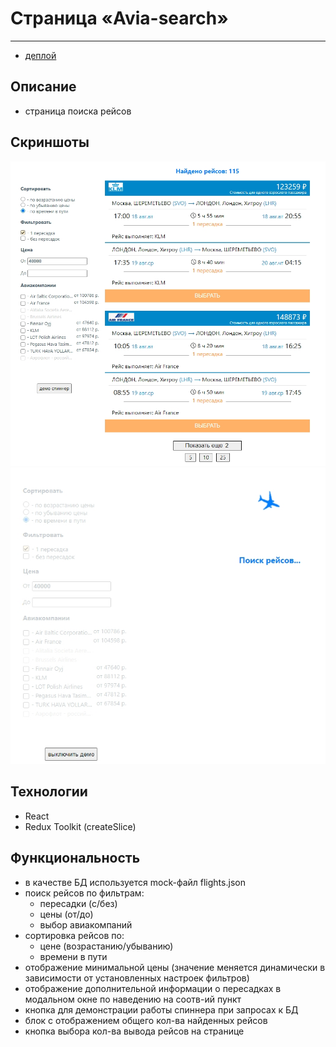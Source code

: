 # Страница «Avia-search»
***

- [деплой](https://avia-search-22.herokuapp.com)

## Описание
- страница поиска рейсов

## Скриншоты
![общий вид приложения](https://github.com/NikolayMishaev/avia-search/raw/master/src/images/readme/01.jpg)
![спиннер](https://github.com/NikolayMishaev/avia-search/raw/master/src/images/readme/02.jpg)

## Технологии
- React
- Redux Toolkit (createSlice)

## Функциональность
- в качестве БД используется mock-файл flights.json
- поиск рейсов по фильтрам:
  - пересадки (с/без)
  - цены (от/до)
  - выбор авиакомпаний
- сортировка рейсов по:
  - цене (возрастанию/убыванию)
  - времени в пути
- отображение минимальной цены (значение меняется динамически в зависимости от установленных настроек фильтров)
- отображение дополнительной информации о пересадках в модальном окне по наведению на соотв-ий пункт
- кнопка для демонстрации работы спиннера при запросах к БД
- блок с отображением общего кол-ва найденных рейсов
- кнопка выбора кол-ва вывода рейсов на странице
